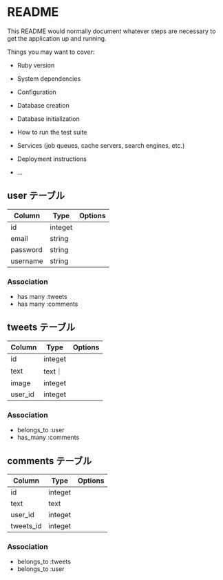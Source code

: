 # README

This README would normally document whatever steps are necessary to get the
application up and running.

Things you may want to cover:

* Ruby version

* System dependencies

* Configuration

* Database creation

* Database initialization

* How to run the test suite

* Services (job queues, cache servers, search engines, etc.)

* Deployment instructions

* ...

## user テーブル

|Column|Type|Options|
|------|----|-------|
|id|integet|
|email|string|
|password|string|
|username|string|

### Association

- has many :tweets
- has many :comments

## tweets テーブル

|Column|Type|Options|
|------|----|-------|
|id|integet|
|text|text｜
|image|integet|
|user_id|integet|

### Association

- belongs_to :user
- has_many :comments

## comments テーブル

|Column|Type|Options|
|------|----|-------|
|id|integet|
|text|text|
|user_id|integet|
|tweets_id|integet|

### Association

- belongs_to :tweets
- belongs_to :user







